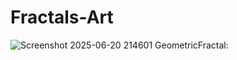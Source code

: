 # Fractals-Art

![Screenshot 2025-06-20 214601](https://github.com/user-attachments/assets/54d723d6-064a-48f7-ac2e-9d9020cac1a5)
GeometricFractal:
